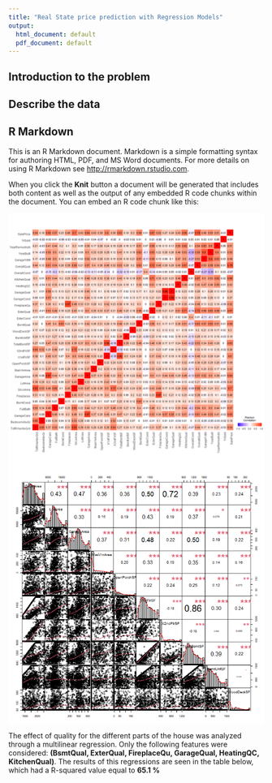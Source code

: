 ```yaml
---
title: "Real State price prediction with Regression Models"
output:
  html_document: default
  pdf_document: default
---
```




## Introduction to the problem

## Describe the data

## R Markdown

This is an R Markdown document. Markdown is a simple formatting syntax for authoring HTML, PDF, and MS Word documents. For more details on using R Markdown see <http://rmarkdown.rstudio.com>.

When you click the **Knit** button a document will be generated that includes both content as well as the output of any embedded R code chunks within the document. You can embed an R code chunk like this:






<img src="figure/correlation_matrix-1.png" title="plot of chunk correlation_matrix" alt="plot of chunk correlation_matrix" style="display: block; margin: auto;" />

<img src="figure/chunk_test-1.png" title="plot of chunk chunk_test" alt="plot of chunk chunk_test" style="display: block; margin: auto;" />


The effect of quality for the different parts of the house was analyzed through a multilinear regression. Only the following features were considered: **(BsmtQual, ExterQual, FireplaceQu, GarageQual, HeatingQC, KitchenQual)**.
The results of this regressions are seen in the table below, which had a R-squared value equal to **65.1 %**











